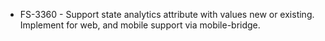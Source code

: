 - FS-3360 - Support state analytics attribute with values new or existing. Implement for web, and mobile support via mobile-bridge.
